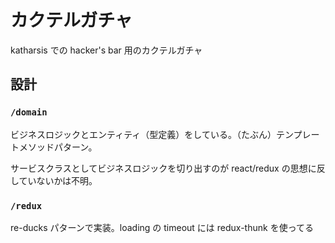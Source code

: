 # カクテルガチャ

katharsis での hacker's bar 用のカクテルガチャ

## 設計

### `/domain`

ビジネスロジックとエンティティ（型定義）をしている。（たぶん）テンプレートメソッドパターン。

サービスクラスとしてビジネスロジックを切り出すのが react/redux の思想に反していないかは不明。

### `/redux`

re-ducks パターンで実装。loading の timeout には redux-thunk を使ってる
